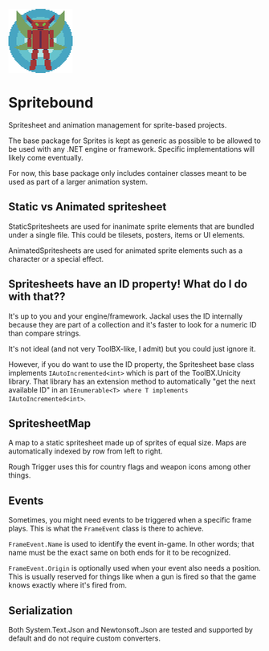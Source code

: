 ![Spritebound](https://github.com/Moreault/Spritebound/blob/master/spritebound.png)

# Spritebound
Spritesheet and animation management for sprite-based projects.

The base package for Sprites is kept as generic as possible to be allowed to be used with any .NET engine or framework. Specific implementations will likely come eventually.

For now, this base package only includes container classes meant to be used as part of a larger animation system.

## Static vs Animated spritesheet
StaticSpritesheets are used for inanimate sprite elements that are bundled under a single file. This could be tilesets, posters, items or UI elements.

AnimatedSpritesheets are used for animated sprite elements such as a character or a special effect.

## Spritesheets have an ID property! What do I do with that??
It's up to you and your engine/framework. Jackal uses the ID internally because they are part of a collection and it's faster to look for a numeric ID than compare strings.

It's not ideal (and not very ToolBX-like, I admit) but you could just ignore it.

However, if you do want to use the ID property, the Spritesheet base class implements `IAutoIncremented<int>` which is part of the ToolBX.Unicity library. That library has an extension method to automatically "get the next available ID" in an `IEnumerable<T> where T implements IAutoIncremented<int>`.

## SpritesheetMap
A map to a static spritesheet made up of sprites of equal size. Maps are automatically indexed by row from left to right. 

Rough Trigger uses this for country flags and weapon icons among other things.

## Events
Sometimes, you might need events to be triggered when a specific frame plays. This is what the `FrameEvent` class is there to achieve. 

`FrameEvent.Name` is used to identify the event in-game. In other words; that name must be the exact same on both ends for it to be recognized.

`FrameEvent.Origin` is optionally used when your event also needs a position. This is usually reserved for things like when a gun is fired so that the game knows exactly where it's fired from.

## Serialization
Both System.Text.Json and Newtonsoft.Json are tested and supported by default and do not require custom converters. 